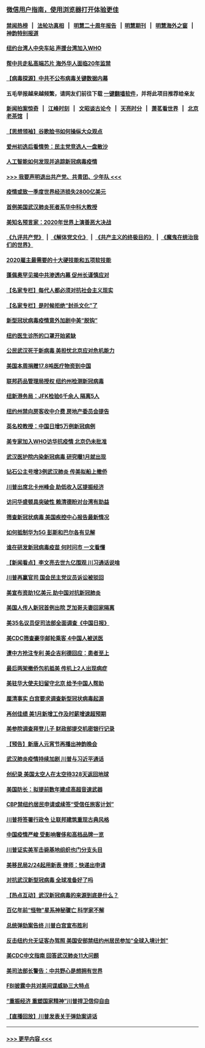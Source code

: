### [微信用户指南，使用浏览器打开体验更佳](https://github.com/gfw-breaker/banned-news1/blob/master/indexes/wechat-guide.md?t=0)
#### [禁闻热榜](热点新闻.md?t=0)  &nbsp;&nbsp;|&nbsp;&nbsp; [法轮功真相](https://github.com/gfw-breaker/truth/blob/master/README.md?t=0) &nbsp;&nbsp;|&nbsp;&nbsp; [明慧二十周年报告](https://github.com/gfw-breaker/mh-reports/blob/master/README.md?t=0) &nbsp;&nbsp;|&nbsp;&nbsp;[明慧期刊](https://github.com/gfw-breaker/mh-qikan) &nbsp;&nbsp;|&nbsp;&nbsp; [明慧海外之窗](https://github.com/gfw-breaker/mh-news/blob/master/README.md?t=0) &nbsp;&nbsp;|&nbsp;&nbsp; [神韵特别报道](https://github.com/gfw-breaker/mh-news/blob/master/shenyun.md?t=0)
#### [纽约台湾人中央车站  声援台湾加入WHO](../pages/nsc412/n11857757.md?t=02101902) 
#### [帮中共走私高端芯片 海外华人面临20年监禁](../pages/nsc412/n11855016.md?t=02101902) 
#### [【病毒探源】中共不公布病毒关键数据内幕](../pages/nsc412/n11856584.md?t=02101902) 
#### 五毛举报越来越频繁，请网友们前往下载 [一键翻墙软件](https://github.com/gfw-breaker/ssr-accounts)，并将此项目推荐给亲友
#### [新闻拍案惊奇](https://github.com/gfw-breaker/banned-news1/blob/master/pages/link4.md) &nbsp;&nbsp;|&nbsp;&nbsp; [江峰时刻](https://github.com/gfw-breaker/banned-news1/blob/master/pages/link4.md) &nbsp;&nbsp;|&nbsp;&nbsp; [文昭谈古论今](https://github.com/gfw-breaker/banned-news1/blob/master/pages/link4.md) &nbsp;&nbsp;|&nbsp;&nbsp; [天亮时分](https://github.com/gfw-breaker/banned-news1/blob/master/pages/link4.md) &nbsp;&nbsp;|&nbsp;&nbsp; [萧茗看世界](https://github.com/gfw-breaker/banned-news1/blob/master/pages/link4.md) &nbsp;&nbsp;|&nbsp;&nbsp; [北京老茶馆](https://github.com/gfw-breaker/banned-news1/blob/master/pages/link4.md) &nbsp;&nbsp;|&nbsp;&nbsp; 
#### [【思想领袖】谷歌脸书如何操纵大众观点](../pages/nsc412/n11680874.md?t=02101902) 
#### [爱州初选后看情势：民主党竞选人一盘散沙](../pages/nsc412/n11856557.md?t=02101902) 
#### [人工智能如何发现并追踪新冠病毒疫情](../pages/nsc412/n11856398.md?t=02101902) 
#### [>>> 我要声明退出共产党、共青团、少年队 <<<](https://github.com/begood0513/goodnews/blob/master/quit/letter.md) 
#### [疫情或致一季度世界经济损失2800亿美元](../pages/nsc412/n11855639.md?t=02101902) 
#### [首例美国武汉肺炎死者系华中科大教授](../pages/nsc412/n11855500.md?t=02101902) 
#### [美知名预言家：2020年世界上演善恶大决战](../pages/nsc412/n11855418.md?t=02101902) 
#### [《九评共产党》](https://github.com/begood0513/9ping.md/blob/master/README.md) &nbsp;|&nbsp; [《解体党文化》](../../../../jtdwh.md/blob/master/README.md)  &nbsp;|&nbsp; [《共产主义的终极目的》](../../../../gczydzjmd.md/blob/master/README.md) &nbsp;|&nbsp; [《魔鬼在统治我们的世界》](../../../../mgztzwmdsj.md/blob/master/README.md) 
#### [2020雇主最需要的十大硬技能和五项软技能](../pages/nsc412/n11850953.md?t=02101902) 
#### [蓬佩奥罕见揭中共渗透内幕 促州长谨慎应对](../pages/nsc412/n11854685.md?t=02101902) 
#### [【名家专栏】每代人都必须对抗社会主义现实](../pages/nsc412/n11831412.md?t=02101902) 
#### [【名家专栏】是时候拒绝“封杀文化”了](../pages/nsc412/n11814093.md?t=02101902) 
#### [新型冠状病毒疫情意外加剧中美“脱钩”](../pages/nsc412/n11854475.md?t=02101902) 
#### [纽约医生诊所的口罩开始紧缺](../pages/nsc412/n11853364.md?t=02101902) 
#### [公民武汉死于新病毒 美担忧北京应对危机能力](../pages/nsc412/n11854331.md?t=02101902) 
#### [美国本周捐赠17.8吨医疗物资到中国](../pages/nsc412/n11854269.md?t=02101902) 
#### [联邦药品管理局授权  纽约州检测新冠病毒](../pages/nsc412/n11853371.md?t=02101902) 
#### [纽新港务局：JFK检验6千余人  隔离5人](../pages/nsc412/n11853366.md?t=02101902) 
#### [纽约州禁向房客收中介费  房地产委员会提告](../pages/nsc412/n11853360.md?t=02101902) 
#### [英名校教授：中国日增5万例新冠病例](../pages/nsc412/n11854174.md?t=02101902) 
#### [美专家加入WHO访华抗疫情 北京仍未批准](../pages/nsc412/n11854043.md?t=02101902) 
#### [武汉医护院内染新冠病毒 研究曝1月就出现](../pages/nsc412/n11852928.md?t=02101902) 
#### [钻石公主号增3例武汉肺炎 传美拟船上撤侨](../pages/nsc412/n11853240.md?t=02101902) 
#### [川普出席北卡州峰会 助低收入区提振经济](../pages/nsc412/n11853232.md?t=02101902) 
#### [访问华盛顿具突破性 赖清德盼对台湾有助益](../pages/nsc412/n11853129.md?t=02101902) 
#### [筛查新冠状病毒 美国疾控中心报告最新情况](../pages/nsc412/n11853070.md?t=02101902) 
#### [如何抵制华为5G 彭斯和巴尔各有见解](../pages/nsc412/n11852535.md?t=02101902) 
#### [谁在研发新冠病毒疫苗 何时问市 一文看懂](../pages/nsc412/n11852840.md?t=02101902) 
#### [【新闻看点】李文亮去世九亿围观 川习通话说啥](../pages/nsc412/n11852360.md?t=02101902) 
#### [川普再赢官司 国会民主党议员诉讼被驳回](../pages/nsc412/n11852287.md?t=02101902) 
#### [美宣布资助1亿美元 助中国对抗新冠肺炎](../pages/nsc412/n11852531.md?t=02101902) 
#### [美国人传人新冠首例出院 芝加哥夫妻回家隔离](../pages/nsc412/n11852452.md?t=02101902) 
#### [美35名议员促司法部全面调查《中国日报》](../pages/nsc412/n11852435.md?t=02101902) 
#### [美CDC筛查豪华邮轮乘客 4中国人被送医](../pages/nsc412/n11852085.md?t=02101902) 
#### [遭中方抢注专利 美企吉利德回应：患者至上](../pages/nsc412/n11852037.md?t=02101902) 
#### [最后两架撤侨包机抵美 传机上2人出现病症](../pages/nsc412/n11852173.md?t=02101902) 
#### [美驻华大使夫妇留守北京 给予中国人帮助](../pages/nsc412/n11852165.md?t=02101902) 
#### [厘清事实 白宫要求调查新型冠状病毒起源](../pages/nsc412/n11852106.md?t=02101902) 
#### [再创佳绩 美1月新增工作及时薪增速超预期](../pages/nsc412/n11852174.md?t=02101902) 
#### [美参院调查拜登儿子 财政部提交机密银行记录](../pages/nsc412/n11851808.md?t=02101902) 
#### [【预告】新唐人元宵节再播出神韵晚会](../pages/nsc412/n11843192.md?t=02101902) 
#### [武汉肺炎疫情持续加剧 川普与习近平通话](../pages/nsc412/n11851613.md?t=02101902) 
#### [创纪录 美国太空人在太空待328天返回地球](../pages/nsc412/n11851266.md?t=02101902) 
#### [美国防长：拟提前数年建成高超音速武器](../pages/nsc412/n11850959.md?t=02101902) 
#### [CBP禁纽约居民申请或续签“受信任旅客计划”](../pages/nsc412/n11850857.md?t=02101902) 
#### [川普将签署行政令 让联邦建筑重现古典风格](../pages/nsc412/n11850654.md?t=02101902) 
#### [中国疫情严峻 受影响奢侈和高档品牌一览](../pages/nsc412/n11850319.md?t=02101902) 
#### [川普证实美军击毙基地组织也门分支头目](../pages/nsc412/n11850383.md?t=02101902) 
#### [美移民局2/24起用新表 律师：快递出申请](../pages/nsc412/n11848220.md?t=02101902) 
#### [对抗武汉新型冠病毒 全球准备好了吗](../pages/nsc412/n11850142.md?t=02101902) 
#### [【热点互动】武汉新冠病毒的来源到底是什么？](../pages/nsc412/n11849749.md?t=02101902) 
#### [百亿年前“怪物”星系神秘骤亡 科学家不解](../pages/nsc412/n11849863.md?t=02101902) 
#### [总统弹劾案告终 川普白宫宣布胜利](../pages/nsc412/n11849985.md?t=02101902) 
#### [反击纽约允无证客办驾照  美国安部禁纽约州居民参加“全球入境计划”](../pages/nsc412/n11849828.md?t=02101902) 
#### [美CDC中文指南 回答武汉肺炎11大问题](../pages/nsc412/n11849703.md?t=02101902) 
#### [美司法部长警告：中共野心是想拥有世界](../pages/nsc412/n11849769.md?t=02101902) 
#### [FBI披露中共对美间谍威胁三大特点](../pages/nsc412/n11849700.md?t=02101902) 
#### [“重振经济 重塑国家精神”川普捍卫信仰自由](../pages/nsc412/n11849641.md?t=02101902) 
#### [【直播回放】川普发表关于弹劾案讲话](../pages/nsc412/n11849472.md?t=02101902) 

----
#### [ >>> 更早内容 <<< ](../indexes/nsc412-earlier.md)
